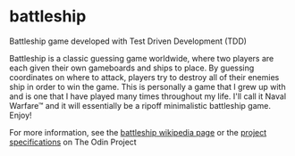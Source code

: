 # battleship

Battleship game developed with Test Driven Development (TDD)

Battleship is a classic guessing game worldwide, where two players are each given their own gameboards and ships to place. By guessing coordinates on where to attack, players try to destroy all of their enemies ship in order to win the game. This is personally a game that I grew up with and is one that I have played many times throughout my life. I'll call it Naval Warfare™ and it will essentially be a ripoff minimalistic battleship game. Enjoy!

For more information, see the [battleship wikipedia page](<https://en.wikipedia.org/wiki/Battleship_(game)>) or the [project specifications](https://www.theodinproject.com/lessons/node-path-javascript-battleship) on The Odin Project
